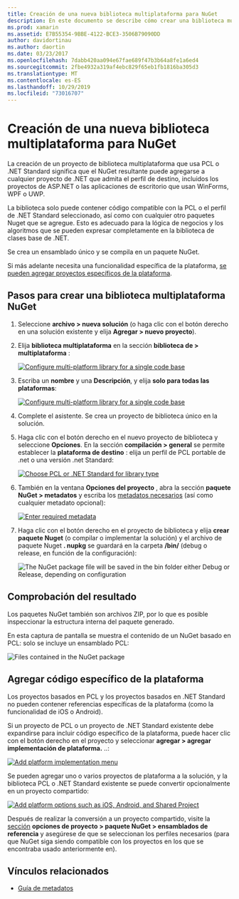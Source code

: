 ```yaml
---
title: Creación de una nueva biblioteca multiplataforma para NuGet
description: En este documento se describe cómo crear una biblioteca multiplataforma para su uso con NuGet. Esta técnica es adecuada para la lógica de negocios y los algoritmos que se pueden expresar completamente en la biblioteca de clases base de .NET y, por tanto, se ejecutan en todas las plataformas de destino sin código específico de la plataforma.
ms.prod: xamarin
ms.assetid: E7B55354-9BBE-4122-BCE3-3506B79090DD
author: davidortinau
ms.author: daortin
ms.date: 03/23/2017
ms.openlocfilehash: 7dabb420aa094e67fae689f47b3b64a8fe1a6ed4
ms.sourcegitcommit: 2fbe4932a319af4ebc829f65eb1fb1816ba305d3
ms.translationtype: MT
ms.contentlocale: es-ES
ms.lasthandoff: 10/29/2019
ms.locfileid: "73016707"
---
```

# <a name="creating-a-new-multiplatform-library-for-nuget"></a>Creación de una nueva biblioteca multiplataforma para NuGet

La creación de un proyecto de biblioteca multiplataforma que usa PCL o .NET Standard significa que el NuGet resultante puede agregarse a cualquier proyecto de .NET que admita el perfil de destino, incluidos los proyectos de ASP.NET o las aplicaciones de escritorio que usan WinForms, WPF o UWP.

La biblioteca solo puede contener código compatible con la PCL o el perfil de .NET Standard seleccionado, así como con cualquier otro paquetes Nuget que se agregue.
Esto es adecuado para la lógica de negocios y los algoritmos que se pueden expresar completamente en la biblioteca de clases base de .NET.

Se crea un ensamblado único y se compila en un paquete NuGet.

Si más adelante necesita una funcionalidad específica de la plataforma, [se pueden agregar proyectos específicos de la plataforma](#add-platforms).

## <a name="steps-to-create-a-multiplatform-library-nuget"></a>Pasos para crear una biblioteca multiplataforma NuGet

1. Seleccione **archivo > nueva solución** (o haga clic con el botón derecho en una solución existente y elija **Agregar > nuevo proyecto**).

2. Elija **biblioteca multiplataforma** en la sección **biblioteca de > multiplataforma** :

   [![](single-codebase-images/mulitplatform-library-sml.png "Configure multi-platform library for a single code base")](single-codebase-images/mulitplatform-library.png#lightbox)

3. Escriba un **nombre** y una **Descripción**, y elija **solo para todas las plataformas**:

   [![](single-codebase-images/single-configure-sml.png "Configure multi-platform library for a single code base")](single-codebase-images/single-configure.png#lightbox)

4. Complete el asistente. Se crea un proyecto de biblioteca único en la solución.

5. Haga clic con el botón derecho en el nuevo proyecto de biblioteca y seleccione **Opciones**. En la sección **compilación > general** se permite establecer la **plataforma de destino** : elija un perfil de PCL portable de .net o una versión .net Standard:

   [![](single-codebase-images/single-choose-type-sml.png "Choose PCL or .NET Standard for library type")](single-codebase-images/single-choose-type.png#lightbox)

6. También en la ventana **Opciones del proyecto** , abra la sección **paquete NuGet > metadatos** y escriba los [metadatos necesarios](~/cross-platform/app-fundamentals/nuget-multiplatform-libraries/metadata.md) (así como cualquier metadato opcional):

   [![](single-codebase-images/single-metadata-sml.png "Enter required metadata")](single-codebase-images/single-metadata.png#lightbox)

7. Haga clic con el botón derecho en el proyecto de biblioteca y elija **crear paquete Nuget** (o compilar o implementar la solución) y el archivo de paquete Nuget **. nupkg** se guardará en la carpeta **/bin/** (debug o release, en función de la configuración):

   ![](single-codebase-images/create-nuget-package.png "The NuGet package file will be saved in the bin folder either Debug or Release, depending on configuration")

## <a name="verifying-the-output"></a>Comprobación del resultado

Los paquetes NuGet también son archivos ZIP, por lo que es posible inspeccionar la estructura interna del paquete generado.

En esta captura de pantalla se muestra el contenido de un NuGet basado en PCL: solo se incluye un ensamblado PCL:

![](single-codebase-images/nuget-output.png "Files contained in the NuGet package")

<a name="add-platforms" />

## <a name="adding-platform-specific-code"></a>Agregar código específico de la plataforma

Los proyectos basados en PCL y los proyectos basados en .NET Standard no pueden contener referencias específicas de la plataforma (como la funcionalidad de iOS o Android).

Si un proyecto de PCL o un proyecto de .NET Standard existente debe expandirse para incluir código específico de la plataforma, puede hacer clic con el botón derecho en el proyecto y seleccionar **agregar > agregar implementación de plataforma.** ..:

[![](single-codebase-images/add-later-sml.png "Add platform implementation menu")](single-codebase-images/add-later.png#lightbox)

Se pueden agregar uno o varios proyectos de plataforma a la solución, y la biblioteca PCL o .NET Standard existente se puede convertir opcionalmente en un proyecto compartido:

[![](single-codebase-images/add-later-platforms-sml.png "Add platform options such as iOS, Android, and Shared Project")](single-codebase-images/add-later-platforms-sml.png#lightbox)

Después de realizar la conversión a un proyecto compartido, visite la [sección](~/cross-platform/app-fundamentals/nuget-multiplatform-libraries/platform-specific.md) **opciones de proyecto > paquete NuGet > ensamblados de referencia**
y asegúrese de que se seleccionan los perfiles necesarios (para que NuGet siga siendo compatible con los proyectos en los que se encontraba usado anteriormente en).

## <a name="related-links"></a>Vínculos relacionados

- [Guía de metadatos](~/cross-platform/app-fundamentals/nuget-multiplatform-libraries/metadata.md)
